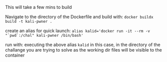 This will take a few mins to build

Navigate to the directory of the Dockerfile and build with: 
`docker buildx build -t kali-pwner .`

create an alias for quick launch:
```alias kalid='docker run -it --rm -v "`pwd`:/chal" kali-pwner /bin/bash'```

run with:
executing the above alias `kalid` in this case, in the directory of the challange you are trying to solve as the working dir files will be visible to the container
